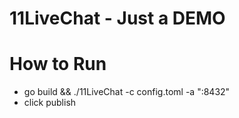# 11LiveChat - Just a DEMO


# How to Run

* go build && ./11LiveChat -c config.toml -a ":8432"
* click publish

